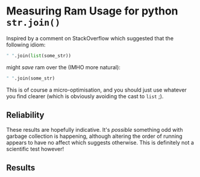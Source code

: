 # Measuring Ram Usage for python `str.join()`

Inspired by a comment on StackOverflow which suggested that the following idiom:

```python
" ".join(list(some_str))
```

might *save* ram over the (IMHO more natural):

```python
" ".join(some_str)
```

This is of course a micro-optimisation, and you should just use whatever you
find clearer (which is obviously avoiding the cast to `list` ;).


## Reliability

These results are hopefully indicative.  It's *possible* something odd with
garbage collection is happening, although altering the order of running appears
to have no affect which suggests otherwise.  This is definitely not a scientific
test however!

## Results

